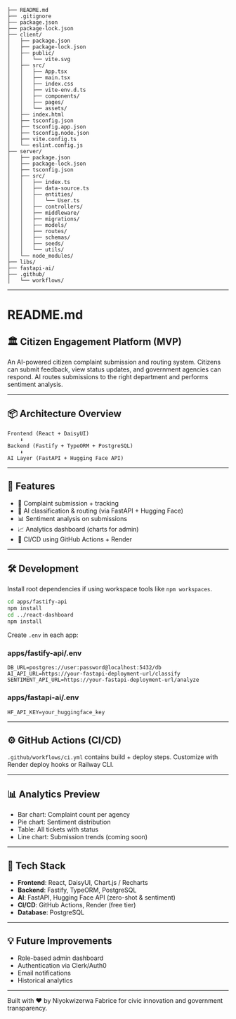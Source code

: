 ```
├── README.md
├── .gitignore
├── package.json
├── package-lock.json
├── client/
│   ├── package.json
│   ├── package-lock.json
│   ├── public/
│   │   └── vite.svg
│   ├── src/
│   │   ├── App.tsx
│   │   ├── main.tsx
│   │   ├── index.css
│   │   ├── vite-env.d.ts
│   │   ├── components/
│   │   ├── pages/
│   │   └── assets/
│   ├── index.html
│   ├── tsconfig.json
│   ├── tsconfig.app.json
│   ├── tsconfig.node.json
│   ├── vite.config.ts
│   └── eslint.config.js
├── server/
│   ├── package.json
│   ├── package-lock.json
│   ├── tsconfig.json
│   ├── src/
│   │   ├── index.ts
│   │   ├── data-source.ts
│   │   ├── entities/
│   │   │   └── User.ts
│   │   ├── controllers/
│   │   ├── middleware/
│   │   ├── migrations/
│   │   ├── models/
│   │   ├── routes/
│   │   ├── schemas/
│   │   ├── seeds/
│   │   └── utils/
│   └── node_modules/
├── libs/
├── fastapi-ai/
├── .github/
│   └── workflows/
```
---

# README.md

## 🏛️ Citizen Engagement Platform (MVP)

An AI-powered citizen complaint submission and routing system. Citizens can submit feedback, view status updates, and government agencies can respond. AI routes submissions to the right department and performs sentiment analysis.

---

## 📦 Architecture Overview

```
Frontend (React + DaisyUI)
    ⬇️
Backend (Fastify + TypeORM + PostgreSQL)
    ⬇️
AI Layer (FastAPI + Hugging Face API)
```

---

## 🧠 Features

- 📝 Complaint submission + tracking
- 🧠 AI classification & routing (via FastAPI + Hugging Face)
- 📊 Sentiment analysis on submissions
- 📈 Analytics dashboard (charts for admin)
- 🔁 CI/CD using GitHub Actions + Render

---

## 🛠️ Development

Install root dependencies if using workspace tools like `npm workspaces`.

```bash
cd apps/fastify-api
npm install
cd ../react-dashboard
npm install
```

Create `.env` in each app:

### apps/fastify-api/.env
```
DB_URL=postgres://user:password@localhost:5432/db
AI_API_URL=https://your-fastapi-deployment-url/classify
SENTIMENT_API_URL=https://your-fastapi-deployment-url/analyze
```

### apps/fastapi-ai/.env
```
HF_API_KEY=your_huggingface_key
```

---

## ⚙️ GitHub Actions (CI/CD)

`.github/workflows/ci.yml` contains build + deploy steps.
Customize with Render deploy hooks or Railway CLI.

---

## 📊 Analytics Preview

- Bar chart: Complaint count per agency
- Pie chart: Sentiment distribution
- Table: All tickets with status
- Line chart: Submission trends (coming soon)

---

## 🧪 Tech Stack

- **Frontend**: React, DaisyUI, Chart.js / Recharts
- **Backend**: Fastify, TypeORM, PostgreSQL
- **AI**: FastAPI, Hugging Face API (zero-shot & sentiment)
- **CI/CD**: GitHub Actions, Render (free tier)
- **Database**: PostgreSQL

---

## 💡 Future Improvements

- Role-based admin dashboard
- Authentication via Clerk/Auth0
- Email notifications
- Historical analytics

---

Built with ❤️ by Niyokwizerwa Fabrice for civic innovation and government transparency.
